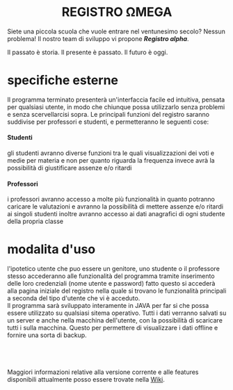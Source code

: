 <h1><center> REGISTRO  ΩMEGA </center></h1>
Siete una piccola scuola che vuole entrare nel ventunesimo secolo? Nessun problema!
Il nostro team di sviluppo vi propone <b><i>Registro alpha</i></b>.
<br>
<p>Il passato è storia. Il presente è passato. Il futuro è oggi.
<br>
<h1> specifiche esterne </h1>
Il programma terminato presenterà un'interfaccia facile ed intuitiva, pensata per qualsiasi utente, in modo che chiunque possa utilizzarlo senza problemi e senza scervellarcisi sopra.
Le principali funzioni del registro saranno suddivise per professori e studenti, e permetteranno le seguenti cose:
<p>
<h4> Studenti </h4>
<p> gli studenti avranno diverse funzioni tra le quali visualizzazioni dei voti e medie per materia e non 
per quanto riguarda la frequenza invece avrà la possibilità di giustificare assenze e/o ritardi </p>

<h4> Professori </h4>
<p> i professori avranno accesso a molte più funzionalità in quanto potranno caricare le valutazioni
e avranno la possibilità di mettere assenze e/o ritardi ai singoli studenti
inoltre avranno accesso ai dati anagrafici di ogni studente della propria classe

<h1> modalita d'uso </h1>
l'ipotetico utente che puo essere un genitore, uno studente o il professore stesso accederanno alle funzionalità del programma tramite inserimento delle loro credenziali (nome utente e password) fatto questo si accederà alla pagina iniziale del registro nella quale si trovano le funzionalità principali a seconda del tipo d'utente che vi è acceduto.
<br>
Il programma sarà sviluppato interamente in JAVA per far si che possa essere utilizzato su qualsiasi sitema operativo. Tutti i dati verranno salvati su un server e anche nella macchina dell'utente, con la possibilità di scaricare tutti i sulla macchina. Questo per permettere di visualizzare i dati offline e fornire una sorta di backup.
<br>
<br>
<br>
<br>
<br>
Maggiori informazioni relative alla versione corrente e alle features disponibili attualmente posso essere trovate nella <a href="https://github.com/Stefano-Cilenti-JCMaxwell-4Bi/Registro_Aplha/wiki"> Wiki</a>.
